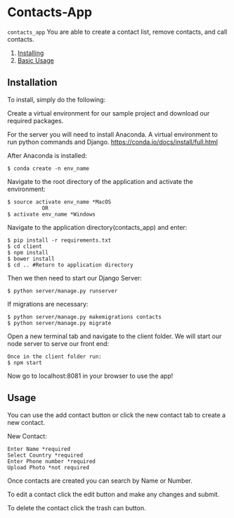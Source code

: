 # Contacts-App

`contacts_app` You are able to create a contact list, remove contacts, and call contacts.

1. [Installing](#installation)
2. [Basic Usage](#usage)

## Installation

To install, simply do the following:

Create a virtual environment for our sample project and download our required packages.

For the server you will need to install Anaconda. A virtual environment to run python commands and Django.
https://conda.io/docs/install/full.html

After Anaconda is installed:
```
$ conda create -n env_name
```
Navigate to the root directory of the application and activate the environment:
```
$ source activate env_name *MacOS
           OR
$ activate env_name *Windows
```

Navigate to the application directory(contacts_app) and enter:
```
$ pip install -r requirements.txt
$ cd client
$ npm install
$ bower install
$ cd .. #Return to application directory
```

Then we then need to start our Django Server:
```
$ python server/manage.py runserver
```
If migrations are necessary:
```
$ python server/manage.py makemigrations contacts
$ python server/manage.py migrate
```

Open a new terminal tab and navigate to the client folder. We will start our node server to serve our front end:
```
Once in the client folder run:
$ npm start
```
Now go to localhost:8081 in your browser to use the app!

## Usage

You can use the add contact button or click the new contact tab to create a new contact.

New Contact:
```
Enter Name *required
Select Country *required
Enter Phone number *required
Upload Photo *not required
```

Once contacts are created you can search by Name or Number.

To edit a contact click the edit button and make any changes and submit.

To delete the contact click the trash can button.
